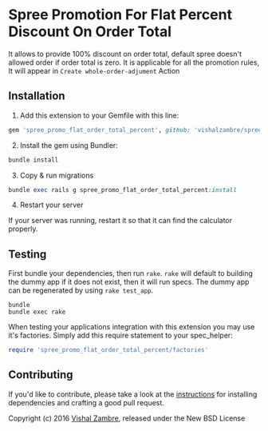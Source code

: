 Spree Promotion For Flat Percent Discount On Order Total
===============================

It allows to provide 100% discount on order total, default spree doesn't allowed order if order total is zero.
It is applicable for all the promotion rules, It will appear in `Create whole-order-adjument` Action

## Installation

1. Add this extension to your Gemfile with this line:
  ```ruby
  gem 'spree_promo_flat_order_total_percent', github: 'vishalzambre/spree_promo_flat_order_total_percent', branch: '3-0-stable'
  ```

2. Install the gem using Bundler:
  ```ruby
  bundle install
  ```

3. Copy & run migrations
  ```ruby
  bundle exec rails g spree_promo_flat_order_total_percent:install
  ```

4. Restart your server

  If your server was running, restart it so that it can find the calculator properly.

## Testing

First bundle your dependencies, then run `rake`. `rake` will default to building the dummy app if it does not exist, then it will run specs. The dummy app can be regenerated by using `rake test_app`.

```shell
bundle
bundle exec rake
```

When testing your applications integration with this extension you may use it's factories.
Simply add this require statement to your spec_helper:

```ruby
require 'spree_promo_flat_order_total_percent/factories'
```


## Contributing

If you'd like to contribute, please take a look at the
[instructions](CONTRIBUTING.md) for installing dependencies and crafting a good
pull request.

Copyright (c) 2016 [Vishal Zambre](https://github.com/vishalzambre), released under the New BSD License
